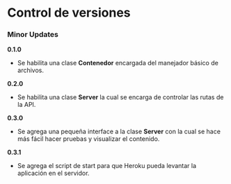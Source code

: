 # Control de versiones

### Minor Updates
**0.1.0**
* Se habilita una clase **Contenedor** encargada del manejador básico de archivos.

**0.2.0**
* Se habilita una clase **Server** la cual se encarga de controlar las rutas de la API.

**0.3.0**
* Se agrega una pequeña interface a la clase **Server** con la cual se hace más fácil hacer pruebas y visualizar el contenido.

**0.3.1** 
* Se agrega el script de start para que Heroku pueda levantar la aplicación en el servidor.